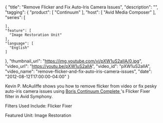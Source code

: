 {
  "title": "Remove Flicker and Fix Auto-Iris Camera Issues",
  "description": "",
  "tagging": {
    "product": [
      "Continuum"
    ],
    "host": [
      "Avid Media Composer"
    ],
    "series": [

    ],
    "feature": [
      "Image Restoration Unit"
    ],
    "language": [
      "English"
    ]
  },
  "thumbnail_url": "https://img.youtube.com/vi/pXW1uS2aIlA/0.jpg",
  "video_url": "https://youtu.be/pXW1uS2aIlA",
  "video_id": "pXW1uS2aIlA",
  "video_name": "remove-flicker-and-fix-auto-iris-camera-issues",
  "date": "2012-08-12T17:00:00-04:00"
}

Kevin P. McAuliffe shows you how to remove flicker from video or fix pesky
auto-iris camera issues using [ Boris Continuum Complete
](/products/continuum/) 's
Flicker Fixer filter in Avid Symphony.

Filters Used Include: Flicker Fixer

Featured Unit: Image Restoration


